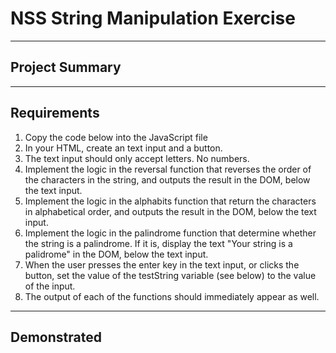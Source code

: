 # NSS String Manipulation Exercise

<hr>

## Project Summary

<hr>

## Requirements
1. Copy the code below into the JavaScript file
2. In your HTML, create an text input and a button.
3. The text input should only accept letters. No numbers.
4. Implement the logic in the reversal function that reverses the order of the characters in the string, and outputs the result in the DOM, below the text input.
5. Implement the logic in the alphabits function that return the characters in alphabetical order, and outputs the result in the DOM, below the text input.
6. Implement the logic in the palindrome function that determine whether the string is a palindrome. If it is, display the text "Your string is a palidrome" in the DOM, below the text input.
7. When the user presses the enter key in the text input, or clicks the button, set the value of the testString variable (see below) to the value of the input.
8. The output of each of the functions should immediately appear as well.

<hr>

## Demonstrated
